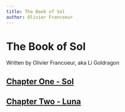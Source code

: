 ```yaml
---
title: The Book of Sol
author: Olivier Francoeur
---
```

# The Book of Sol
Written by Olivier Francoeur, aka Li Goldragon

## [Chapter One - Sol](./1-Sol.md)

## [Chapter Two - Luna](./2-Luna.md)
